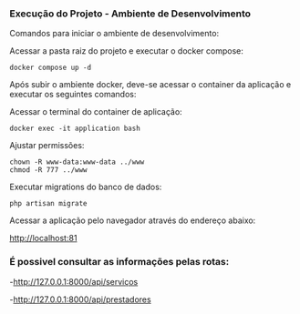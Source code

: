 ### Execução do Projeto - Ambiente de Desenvolvimento

Comandos para iniciar o ambiente de desenvolvimento:

Acessar a pasta raiz do projeto e executar o docker compose:
```
docker compose up -d
```

Após subir o ambiente docker, deve-se acessar o container da aplicação e executar os seguintes comandos:

Acessar o terminal do container de aplicação:
```
docker exec -it application bash
```

Ajustar permissões:
```
chown -R www-data:www-data ../www
chmod -R 777 ../www
```

Executar migrations do banco de dados:
```
php artisan migrate
```

Acessar a aplicação pelo navegador através do endereço abaixo:

[http://localhost:81](http://localhost:81)

### É possivel consultar as informações pelas rotas:
-http://127.0.0.1:8000/api/serviços

-http://127.0.0.1:8000/api/prestadores
